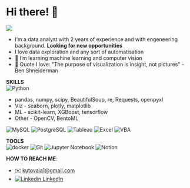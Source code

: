 # Hi there! 👋
![](https://komarev.com/ghpvc/?username=KateK1&color=cededb)

- I’m a data analyst with 2 years of experience and with engeneering background. **Looking for new opportunities** 
- I love data exploration and any sort of automatisation 
- 🌱 I’m learning machine learning and computer vision 
- 💬 Quote I love: "The purpose of visualization is insight, not pictures" - Ben Shneiderman

**SKILLS**  
![Python](https://img.shields.io/static/v1?logo=Python&label=&message=Python&color=36465D&logoColor=AAA&style=flat-square)
  - pandas, numpy, scipy, BeautifulSoup, re, Requests, openpyxl   
  - Viz - seaborn, plotly, matplotlib   
  - ML - scikit-learn, XGBoost, tensorflow 
  - Other - OpenCV, BentoML  

![MySQL](https://img.shields.io/static/v1?logo=MySQL&label=&message=MySQL&color=36465D&logoColor=AAA&style=flat-square)
![PostgreSQL](https://img.shields.io/static/v1?logo=PostgreSQL&label=&message=PostgreSQL&color=36465D&logoColor=AAA&style=flat-square)
![Tableau](https://img.shields.io/static/v1?logo=PostgreSQL&label=&message=Tableau&color=36465D&logoColor=AAA&style=flat-square)
![Excel](https://img.shields.io/static/v1?logo=PostgreSQL&label=&message=Excel&color=36465D&logoColor=AAA&style=flat-square)
![VBA](https://img.shields.io/static/v1?logo=PostgreSQL&label=&message=VBA&color=36465D&logoColor=AAA&style=flat-square)

**TOOLS**  
![docker](https://img.shields.io/static/v1?logo=docker&label=&message=docker&color=36465D&logoColor=AAA&style=flat-square)
![Git](https://img.shields.io/static/v1?logo=git&label=&message=Git&color=36465D&logoColor=AAA&style=flat-square)
![Jupyter Notebook](https://img.shields.io/static/v1?logo=Jupyter&label=&message=JupyterNotebook&color=36465D&logoColor=AAA&style=flat-square)
![Notion](https://img.shields.io/static/v1?logo=Notion&label=&message=Notion&color=36465D&logoColor=AAA&style=flat-square)

**HOW TO REACH ME**:
  - ✉️ kutovaia1@gmail.com
  - [![Linkedin](https://i.stack.imgur.com/gVE0j.png) LinkedIn](https://www.linkedin.com/in/katekut1/)
&nbsp;

<!---
KateK1/KateK1 is a ✨ special ✨ repository because its `README.md` (this file) appears on your GitHub profile.
You can click the Preview link to take a look at your changes.
--->

